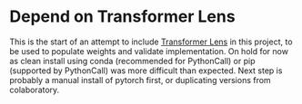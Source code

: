 # Depend on Transformer Lens

This is the start of an attempt to include [Transformer Lens](https://neelnanda-io.github.io/TransformerLens/) in this project, to 
be used to populate weights and validate implementation.
On hold for now as clean install using conda (recommended for PythonCall) or pip (supported by PythonCall) was more difficult than expected. 
Next step is probably a manual install of pytorch first, or duplicating versions from colaboratory.
